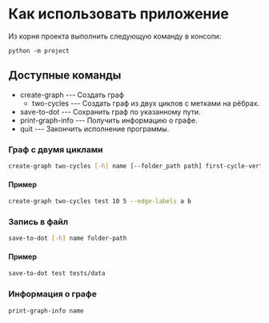 # Как использовать приложение
Из корня проекта выполнить следующую команду в консоли:

```python -m project```

## Доступные команды
* create-graph --- Создать граф
    * two-cycles --- Создать граф из двух циклов с метками на рёбрах.
* save-to-dot --- Сохранить граф по указанному пути.
* print-graph-info --- Получить информацию о графе.
* quit --- Закончить исполнение программы.

### Граф с двумя циклами
```bash
create-graph two-cycles [-h] name [--folder_path path] first-cycle-vertices second-cycle-first_cycle_vertices [--edge-labels L1 L2]
```
#### Пример
```bash
create-graph two-cycles test 10 5 --edge-labels a b
```

### Запись в файл
```bash
save-to-dot [-h] name folder-path
```

#### Пример
```bash
save-to-dot test tests/data
```

### Информация о графе
```bash
print-graph-info name
```
